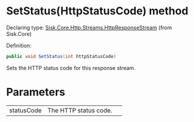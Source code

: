 <!--

Copyrights 2023 Sisk Framework - CypherPotato
Published under MIT license

!!! DO NOT EDIT THIS FILE !!!
This file was generated by a tool in the Sisk package. To edit the information in this documentation,
edit the XML documentation present in the Sisk source code.

-->


# SetStatus(HttpStatusCode) method

Declaring type: [Sisk.Core.Http.Streams.HttpResponseStream](/spec/Sisk.Core.Http.Streams.HttpResponseStream.md) (from Sisk.Core)


Definition:

```cs
public void SetStatus(int httpStatusCode)
```

Sets the HTTP status code for this response stream.


# Parameters

<table>
    <tbody>
<tr>
    <td width="33%">statusCode</td>
    <td>The HTTP status code.</td>
</tr>
    </tbody>
</table>
